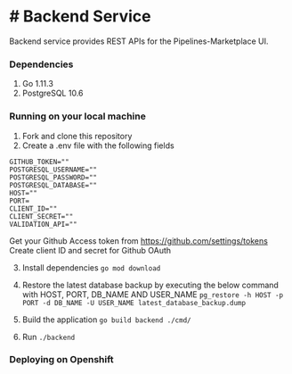 # # Backend Service
Backend service provides REST APIs for the Pipelines-Marketplace UI.

### Dependencies
1. Go 1.11.3
2. PostgreSQL 10.6

### Running on your local machine
1. Fork and clone this repository
2. Create a .env file with the following fields <br/>
```
GITHUB_TOKEN=""
POSTGRESQL_USERNAME=""
POSTGRESQL_PASSWORD=""
POSTGRESQL_DATABASE=""
HOST=""
PORT=
CLIENT_ID=""
CLIENT_SECRET=""
VALIDATION_API=""
```
Get your Github Access token from <https://github.com/settings/tokens> 
Create client ID and secret for Github OAuth

3. Install dependencies 
  ```go mod download```

4. Restore the latest database backup by executing the below command with HOST, PORT, DB_NAME AND USER_NAME 
```pg_restore -h HOST -p PORT -d DB_NAME -U USER_NAME latest_database_backup.dump```

5. Build the application 
```go build backend ./cmd/```
6. Run
```./backend```

### Deploying on Openshift
